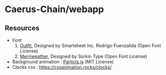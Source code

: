 # Caerus-Chain/webapp

## Resources
* Font
  1. [Outfit](https://fonts.google.com/specimen/Outfit?preview.text=Celebrate%20Caerus%27s%20Mainnet%20Launch!&preview.text_type=custom&stroke=Sans+Serif&query=outfit), Designed by Smartsheet Inc, Rodrigo Fuenzalida (Open Font License)
  2. [Merriweather](https://fonts.google.com/specimen/Merriweather?preview.size=18&stroke=Serif),
Designed by Sorkin Type (Open Font License)
* Background animation : [Particls.js](https://vincentgarreau.com/particles.js/) (MIT License)
* Clocks css : https://cssanimation.rocks/clocks/